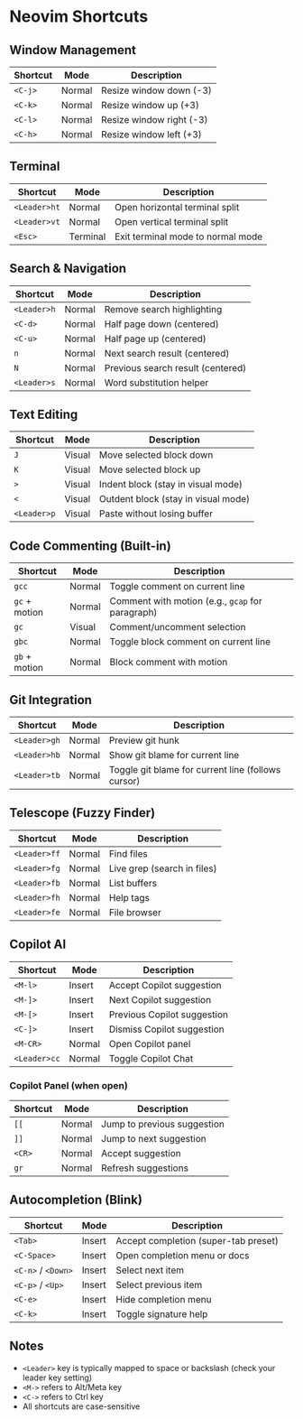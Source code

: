 # Neovim Shortcuts

## Window Management

| Shortcut | Mode | Description |
|----------|------|-------------|
| `<C-j>` | Normal | Resize window down (-3) |
| `<C-k>` | Normal | Resize window up (+3) |
| `<C-l>` | Normal | Resize window right (-3) |
| `<C-h>` | Normal | Resize window left (+3) |

## Terminal

| Shortcut | Mode | Description |
|----------|------|-------------|
| `<Leader>ht` | Normal | Open horizontal terminal split |
| `<Leader>vt` | Normal | Open vertical terminal split |
| `<Esc>` | Terminal | Exit terminal mode to normal mode |


## Search & Navigation

| Shortcut | Mode | Description |
|----------|------|-------------|
| `<Leader>h` | Normal | Remove search highlighting |
| `<C-d>` | Normal | Half page down (centered) |
| `<C-u>` | Normal | Half page up (centered) |
| `n` | Normal | Next search result (centered) |
| `N` | Normal | Previous search result (centered) |
| `<Leader>s` | Normal | Word substitution helper |

## Text Editing

| Shortcut | Mode | Description |
|----------|------|-------------|
| `J` | Visual | Move selected block down |
| `K` | Visual | Move selected block up |
| `>` | Visual | Indent block (stay in visual mode) |
| `<` | Visual | Outdent block (stay in visual mode) |
| `<Leader>p` | Visual | Paste without losing buffer |

## Code Commenting (Built-in)

| Shortcut | Mode | Description |
|----------|------|-------------|
| `gcc` | Normal | Toggle comment on current line |
| `gc` + motion | Normal | Comment with motion (e.g., `gcap` for paragraph) |
| `gc` | Visual | Comment/uncomment selection |
| `gbc` | Normal | Toggle block comment on current line |
| `gb` + motion | Normal | Block comment with motion |

## Git Integration

| Shortcut | Mode | Description |
|----------|------|-------------|
| `<Leader>gh` | Normal | Preview git hunk |
| `<Leader>hb` | Normal | Show git blame for current line |
| `<Leader>tb` | Normal | Toggle git blame for current line (follows cursor) |

## Telescope (Fuzzy Finder)

| Shortcut | Mode | Description |
|----------|------|-------------|
| `<Leader>ff` | Normal | Find files |
| `<Leader>fg` | Normal | Live grep (search in files) |
| `<Leader>fb` | Normal | List buffers |
| `<Leader>fh` | Normal | Help tags |
| `<Leader>fe` | Normal | File browser |

## Copilot AI

| Shortcut | Mode | Description |
|----------|------|-------------|
| `<M-l>` | Insert | Accept Copilot suggestion |
| `<M-]>` | Insert | Next Copilot suggestion |
| `<M-[>` | Insert | Previous Copilot suggestion |
| `<C-]>` | Insert | Dismiss Copilot suggestion |
| `<M-CR>` | Normal | Open Copilot panel |
| `<Leader>cc` | Normal | Toggle Copilot Chat |

### Copilot Panel (when open)

| Shortcut | Mode | Description |
|----------|------|-------------|
| `[[` | Normal | Jump to previous suggestion |
| `]]` | Normal | Jump to next suggestion |
| `<CR>` | Normal | Accept suggestion |
| `gr` | Normal | Refresh suggestions |

## Autocompletion (Blink)

| Shortcut | Mode | Description |
|----------|------|-------------|
| `<Tab>` | Insert | Accept completion (super-tab preset) |
| `<C-Space>` | Insert | Open completion menu or docs |
| `<C-n>` / `<Down>` | Insert | Select next item |
| `<C-p>` / `<Up>` | Insert | Select previous item |
| `<C-e>` | Insert | Hide completion menu |
| `<C-k>` | Insert | Toggle signature help |

## Notes

- `<Leader>` key is typically mapped to space or backslash (check your leader key setting)
- `<M->` refers to Alt/Meta key
- `<C->` refers to Ctrl key
- All shortcuts are case-sensitive
